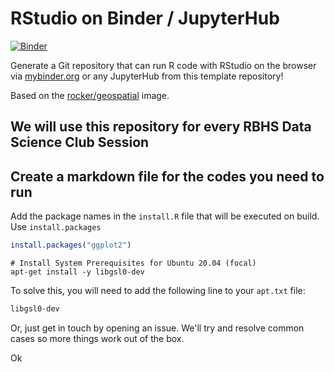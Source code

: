 # RStudio on Binder / JupyterHub

[![Binder](https://mybinder.org/badge_logo.svg)](https://mybinder.org/v2/gh/datascience-rbhs/R-Studio-Binder/HEAD)

Generate a Git repository that can run R code with RStudio on
the browser via [mybinder.org](https://mybinder.org) or any JupyterHub
from this template repository!

Based on the [rocker/geospatial](https://hub.docker.com/r/rocker/geospatial)
image.

## We will use this repository for every RBHS Data Science Club Session

## Create a markdown file for the codes you need to run

Add the package names in the `install.R` file that will be executed on build.
Use `install.packages`

```R
install.packages("ggplot2")
```

```shell
# Install System Prerequisites for Ubuntu 20.04 (focal)
apt-get install -y libgsl0-dev
```

To solve this, you will need to add the following line to your `apt.txt` file:

```txt
libgsl0-dev
```

Or, just get in touch by opening an issue. We'll try and resolve common cases so
more things work out of the box.

Ok